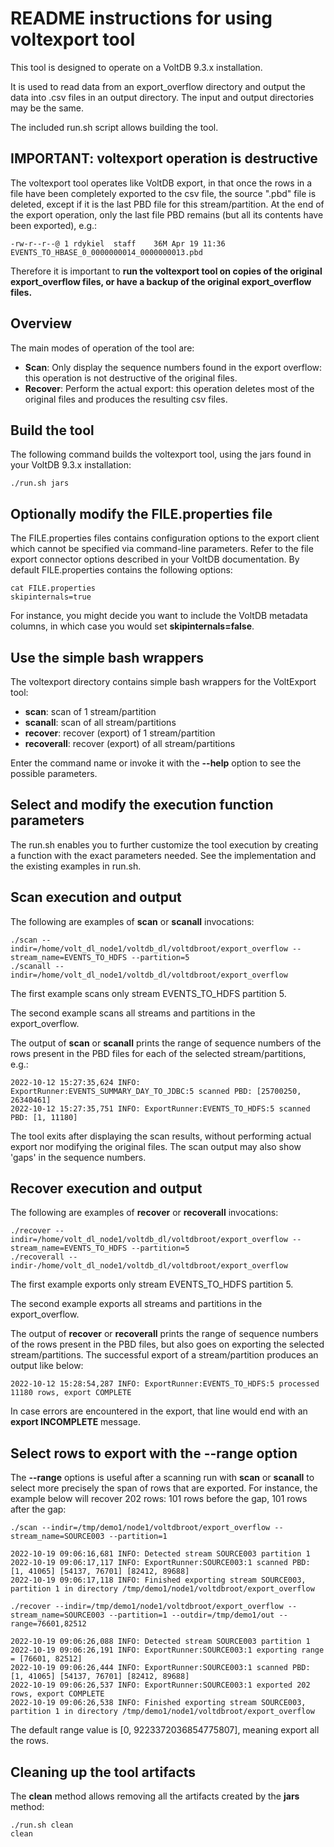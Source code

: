 README instructions for using voltexport tool
=============================================
This tool is designed to operate on a VoltDB 9.3.x installation.

It is used to read data from an export_overflow directory and output the data into .csv files in an output directory. The input and output directories may be the same.

The included run.sh script allows building the tool.

IMPORTANT: voltexport operation is destructive
----------------------------------------------

The voltexport tool operates like VoltDB export, in that once the rows in a file have been completely exported to the csv file, the source ".pbd" file is deleted, except if it is the last PBD file for this stream/partition. At the end of the export operation, only the last file PBD remains (but all its contents have been exported), e.g.:

    -rw-r--r--@ 1 rdykiel  staff    36M Apr 19 11:36 EVENTS_TO_HBASE_0_0000000014_0000000013.pbd

Therefore it is important to **run the voltexport tool on copies of the original export_overflow files, or have a backup of the original export_overflow files.**

Overview
--------

The main modes of operation of the tool are:

- **Scan**: Only display the sequence numbers found in the export overflow: this operation is not destructive of the original files.
- **Recover**: Perform the actual export: this operation deletes most of the original files and produces the resulting csv files.

Build the tool
--------------

The following command builds the voltexport tool, using the jars found in your VoltDB 9.3.x installation:

    ./run.sh jars

Optionally modify the FILE.properties file
------------------------------------------

The FILE.properties files contains configuration options to the export client which cannot be specified via command-line parameters. Refer to the file export connector options described in your VoltDB documentation. By default FILE.properties contains the following options:

    cat FILE.properties
    skipinternals=true

For instance, you might decide you want to include the VoltDB metadata columns, in which case you would set **skipinternals=false**.

Use the simple bash wrappers
----------------------------

The voltexport directory contains simple bash wrappers for the VoltExport tool:

- **scan**:         scan of 1 stream/partition
- **scanall**:      scan of all stream/partitions
- **recover**:      recover (export) of 1 stream/partition
- **recoverall**:   recover (export) of all stream/partitions

Enter the command name or invoke it with the **--help** option to see the possible parameters.

Select and modify the execution function parameters
---------------------------------------------------

The run.sh enables you to further customize the tool execution by creating a function with the exact parameters needed. See the implementation and the existing examples in run.sh.

Scan execution and output
-------------------------

The following are examples of **scan** or **scanall** invocations:

    ./scan --indir=/home/volt_dl_node1/voltdb_dl/voltdbroot/export_overflow --stream_name=EVENTS_TO_HDFS --partition=5
    ./scanall --indir=/home/volt_dl_node1/voltdb_dl/voltdbroot/export_overflow

The first example scans only stream EVENTS_TO_HDFS partition 5.

The second example scans all streams and partitions in the export_overflow.

The output of **scan** or **scanall** prints the range of sequence numbers of the rows present in the PBD files for each of the selected stream/partitions, e.g.:

    2022-10-12 15:27:35,624 INFO: ExportRunner:EVENTS_SUMMARY_DAY_TO_JDBC:5 scanned PBD: [25700250, 26340461]
    2022-10-12 15:27:35,751 INFO: ExportRunner:EVENTS_TO_HDFS:5 scanned PBD: [1, 11180]

The tool exits after displaying the scan results, without performing actual export nor modifying the original files. The scan output may also show 'gaps' in the sequence numbers.

Recover execution and output
----------------------------

The following are examples of **recover** or **recoverall** invocations:

    ./recover --indir=/home/volt_dl_node1/voltdb_dl/voltdbroot/export_overflow --stream_name=EVENTS_TO_HDFS --partition=5
    ./recoverall --indir-/home/volt_dl_node1/voltdb_dl/voltdbroot/export_overflow

The first example exports only stream EVENTS_TO_HDFS partition 5.

The second example exports all streams and partitions in the export_overflow.

The output of **recover** or **recoverall** prints the range of sequence numbers of the rows present in the PBD files, but also goes on exporting the selected stream/partitions. The successful export of a stream/partition produces an output like below:

    2022-10-12 15:28:54,287 INFO: ExportRunner:EVENTS_TO_HDFS:5 processed 11180 rows, export COMPLETE

In case errors are encountered in the export, that line would end with an **export INCOMPLETE** message.

Select rows to export with the --range option
---------------------------------------------

The **--range** options is useful after a scanning run with **scan** or **scanall** to select more precisely the span of rows that are exported. For instance, the example below will recover 202 rows: 101 rows before the gap, 101 rows after the gap:

    ./scan --indir=/tmp/demo1/node1/voltdbroot/export_overflow --stream_name=SOURCE003 --partition=1

    2022-10-19 09:06:16,681 INFO: Detected stream SOURCE003 partition 1
    2022-10-19 09:06:17,117 INFO: ExportRunner:SOURCE003:1 scanned PBD: [1, 41065] [54137, 76701] [82412, 89688]
    2022-10-19 09:06:17,118 INFO: Finished exporting stream SOURCE003, partition 1 in directory /tmp/demo1/node1/voltdbroot/export_overflow

    ./recover --indir=/tmp/demo1/node1/voltdbroot/export_overflow --stream_name=SOURCE003 --partition=1 --outdir=/tmp/demo1/out --range=76601,82512

    2022-10-19 09:06:26,088 INFO: Detected stream SOURCE003 partition 1
    2022-10-19 09:06:26,191 INFO: ExportRunner:SOURCE003:1 exporting range = [76601, 82512]
    2022-10-19 09:06:26,444 INFO: ExportRunner:SOURCE003:1 scanned PBD: [1, 41065] [54137, 76701] [82412, 89688]
    2022-10-19 09:06:26,537 INFO: ExportRunner:SOURCE003:1 exported 202 rows, export COMPLETE
    2022-10-19 09:06:26,538 INFO: Finished exporting stream SOURCE003, partition 1 in directory /tmp/demo1/node1/voltdbroot/export_overflow

The default range value is [0, 9223372036854775807], meaning export all the rows.

Cleaning up the tool artifacts
------------------------------

The **clean** method allows removing all the artifacts created by the **jars** method:

    ./run.sh clean
    clean

